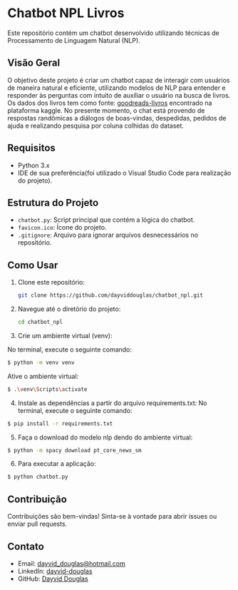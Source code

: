 # Chatbot NPL Livros

Este repositório contém um chatbot desenvolvido utilizando técnicas de Processamento de Linguagem Natural (NLP).

## Visão Geral

O objetivo deste projeto é criar um chatbot capaz de interagir com usuários de maneira natural e eficiente, utilizando modelos de NLP para entender e responder às perguntas com intuito de auxíliar o usuário na busca de livros. Os dados dos livros tem como fonte: [goodreads-livros](https://www.kaggle.com/datasets/jealousleopard/goodreadsbooks) encontrado na plataforma kaggle. No presente momento, o chat está provendo de respostas randômicas a diálogos de boas-vindas, despedidas, pedidos de ajuda e realizando pesquisa por coluna colhidas do dataset.


## Requisitos

- Python 3.x
- IDE de sua preferência(foi utilizado o Visual Studio Code para realização do projeto).

## Estrutura do Projeto

- `chatbot.py`: Script principal que contém a lógica do chatbot.
- `favicon.ico`: Ícone do projeto.
- `.gitignore`: Arquivo para ignorar arquivos desnecessários no repositório.

## Como Usar

1. Clone este repositório:
   ```bash
   git clone https://github.com/dayviddouglas/chatbot_npl.git

2. Navegue até o diretório do projeto:
    ```bash
    cd chatbot_npl

3. Crie um ambiente virtual (venv):

No terminal, execute o seguinte comando:

```bash 
$ python -m venv venv
```

Ative o ambiente virtual:
```bash 
$ .\venv\Scripts\activate
```

4. Instale as dependências a partir do arquivo requirements.txt:
No terminal, execute o seguinte comando:

```bash 
$ pip install -r requirements.txt
```

5. Faça o download do modelo nlp dendo do ambiente virtual:

```bash 
$ python -m spacy download pt_core_news_sm
```

6. Para executar a aplicação:

```bash 
$ python chatbot.py
```

## Contribuição

Contribuições são bem-vindas! Sinta-se à vontade para abrir issues ou enviar pull requests.

## Contato

- Email: [dayvid_douglas@hotmail.com](mailto:dayvid_douglas@hotmail.com)
- LinkedIn: [dayvid-douglas](https://www.linkedin.com/in/dayvid-douglas/)
- GitHub: [Dayvid Douglas](https://github.com/dayviddouglas)
   
